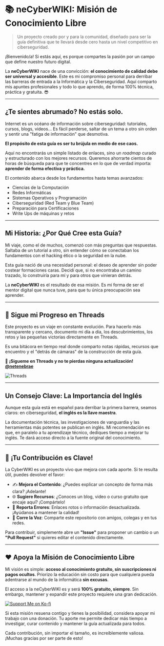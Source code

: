 # 📚 neCyberWIKI: Misión de Conocimiento Libre

> Un proyecto creado por y para la comunidad, diseñado para ser la guía definitiva que te llevará desde cero hasta un nivel competitivo en ciberseguridad.

¡Bienvenido/a! Si estás aquí, es porque compartes la pasión por un campo que define nuestro futuro digital.

La **neCyberWIKI** nace de una convicción: **el conocimiento de calidad debe ser universal y accesible**. Este es mi compromiso personal para derribar las barreras de entrada a la Informática y la Ciberseguridad. Aquí comparto mis apuntes profesionales y todo lo que aprendo, de forma 100% técnica, práctica y gratuita. 😎

---

## ¿Te sientes abrumado? No estás solo.

Internet es un océano de información sobre ciberseguridad: tutoriales, cursos, blogs, videos... Es fácil perderse, saltar de un tema a otro sin orden y sentir una "fatiga de información" que desmotiva.

**El propósito de esta guía es ser tu brújula en medio de ese caos.**

Aquí no encontrarás un simple listado de enlaces, sino un _roadmap_ curado y estructurado con los mejores recursos. Queremos ahorrarte cientos de horas de búsqueda para que te concentres en lo que de verdad importa: **aprender de forma efectiva y práctica.**

El contenido abarca desde los fundamentos hasta temas avanzados:
*   Ciencias de la Computación
*   Redes Informáticas
*   Sistemas Operativos y Programación
*   Ciberseguridad (Red Team y Blue Team)
*   Preparación para Certificaciones
*   Write Ups de máquinas y retos

---

## Mi Historia: ¿Por Qué Cree esta Guía?

Mi viaje, como el de muchos, comenzó con más preguntas que respuestas. Saltaba de un tutorial a otro, sin entender cómo se conectaban los fundamentos con el hacking ético o la seguridad en la nube.

Esta guía nació de una necesidad personal: el deseo de aprender sin poder costear formaciones caras. Decidí que, si no encontraba un camino trazado, lo construiría para mí y para otros que vinieran detrás.

La **neCyberWIKI** es el resultado de esa misión. Es mi forma de ser el mentor digital que nunca tuve, para que tu única preocupación sea aprender.

---

## 🚀 Sigue mi Progreso en Threads

Este proyecto es un viaje en constante evolución. Para hacerlo más transparente y cercano, documento mi día a día, los descubrimientos, los retos y las pequeñas victorias directamente en Threads.

Es una bitácora en tiempo real donde comparto notas rápidas, recursos que encuentro y el "detrás de cámaras" de la construcción de esta guía.

🔗 **¡Sigueme en Threads y no te pierdas ninguna actualización!** [**@netenebrae**](https://www.threads.com/@netenebrae)

![[Threads]()](https://i.postimg.cc/XJf9f4H7/Screenshot-2025-10-26-21-16-04.png)

---

## Un Consejo Clave: La Importancia del Inglés

Aunque esta guía está en español para derribar la primera barrera, seamos claros: en ciberseguridad, **el inglés es la llave maestra**.

La documentación técnica, las investigaciones de vanguardia y las herramientas más potentes se publican en inglés. Mi recomendación es que, en paralelo a tu aprendizaje técnico, dediques tiempo a mejorar tu inglés. Te dará acceso directo a la fuente original del conocimiento.

---

## 🙌 ¡Tu Contribución es Clave!

La CyberWIKI es un proyecto vivo que mejora con cada aporte. Si te resulta útil, puedes devolver el favor:

*   ✍️ **Mejora el Contenido**: ¿Puedes explicar un concepto de forma más clara? ¡Adelante!
*   🌐 **Sugiere Recursos**: ¿Conoces un blog, video o curso gratuito que encaje aquí? ¡Compártelo!
*   🐛 **Reporta Errores**: Enlaces rotos o información desactualizada. ¡Ayúdanos a mantener la calidad!
*   📣 **Corre la Voz**: Comparte este repositorio con amigos, colegas y en tus redes.

Para contribuir, simplemente abre un **"Issue"** para proponer un cambio o un **"Pull Request"** si quieres editar el contenido directamente.

---

## ❤️ Apoya la Misión de Conocimiento Libre

Mi visión es simple: **acceso al conocimiento gratuito, sin suscripciones ni pagos ocultos**. Priorizo la educación sin costo para que cualquiera pueda adentrarse al mundo de la informática **sin excusas**.

El acceso a la neCyberWIKI es y será **100% gratuito, siempre**. Sin embargo, mantener y expandir este proyecto requiere una gran dedicación.

[![Support Me on Ko-fi](https://cdn.prod.website-files.com/5c14e387dab576fe667689cf/670f5a02fcf48af59c591185_support_me_on_kofi_dark.png)](https://ko-fi.com/G2G15D68T)

Si esta misión resuena contigo y tienes la posibilidad, considera apoyar mi trabajo con una donación. Tu aporte me permite dedicar más tiempo a investigar, curar contenido y mantener la guía actualizada para todos.

Cada contribución, sin importar el tamaño, es increíblemente valiosa. ¡Muchas gracias por ser parte de esto!
